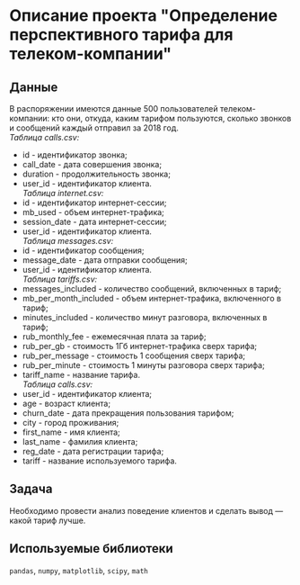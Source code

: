 # Описание проекта "Определение перспективного тарифа для телеком-компании"

## Данные
В распоряжении имеются данные 500 пользователей телеком-компании: кто они, откуда, каким тарифом пользуются, сколько звонков и сообщений каждый отправил за 2018 год.   
*Таблица calls.csv:*
- id - идентификатор звонка;
- call_date - дата совершения звонка;
- duration - продолжительность звонка;
- user_id - идентификатор клиента.   
*Таблица internet.csv:*
- id - идентификатор интернет-сессии;
- mb_used - объем интернет-трафика;
- session_date - дата интернет-сессии;
- user_id - идентификатор клиента.   
*Таблица messages.csv:*
- id - идентификатор сообщения;
- message_date - дата отправки сообщения;
- user_id - идентификатор клиента.   
*Таблица tariffs.csv:*
- messages_included - количество сообщений, включенных в тариф;
- mb_per_month_included - объем интернет-трафика, включенного в тариф;
- minutes_included - количество минут разговора, включенных в тариф;
- rub_monthly_fee - ежемесячная плата за тариф;
- rub_per_gb - стоимость 1Гб интернет-трафика сверх тарифа;
- rub_per_message - стоимость 1 сообщения сверх тарифа;
- rub_per_minute - стоимость 1 минуты разговора сверх тарифа;
- tariff_name - название тарифа.   
*Таблица calls.csv:*
- user_id - идентификатор клиента;
- age - возраст клиента;
- churn_date - дата прекращения пользования тарифом;
- city - город проживания;
- first_name - имя клиента;
- last_name - фамилия клиента;
- reg_date - дата регистрации тарифа;
- tariff - название используемого тарифа.   

## Задача
Необходимо провести анализ поведение клиентов и сделать вывод — какой тариф лучше.

## Используемые библиотеки
`pandas`, `numpy`, `matplotlib`, `scipy`, `math`
